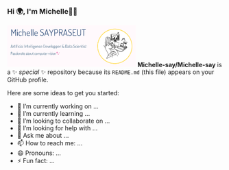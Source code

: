### Hi 🌍, I'm Michelle👋😃



<img
  src="nounou_card.png"
  alt="Alt text"
  title="Optional title"
  style="display: inline-block; margin: 0 auto; max-width: 300px">
**Michelle-say/Michelle-say** is a ✨ _special_ ✨ repository because its `README.md` (this file) appears on your GitHub profile.

Here are some ideas to get you started:

- 🔭 I’m currently working on ...
- 🌱 I’m currently learning ...
- 👯 I’m looking to collaborate on ...
- 🤔 I’m looking for help with ...
- 💬 Ask me about ...
- 📫 How to reach me: ...
- 😄 Pronouns: ...
- ⚡ Fun fact: ...

